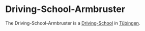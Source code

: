 # Driving-School-Armbruster

The Driving-School-Armbruster is a [Driving-School](404.md) in [Tübingen](2000001.md).
